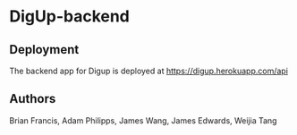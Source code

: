 # DigUp-backend

## Deployment

The backend app for Digup is deployed at https://digup.herokuapp.com/api

## Authors

Brian Francis, Adam Philipps, James Wang, James Edwards, Weijia Tang
